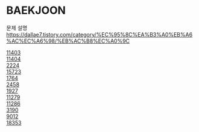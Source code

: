# BAEKJOON

문제 설명 https://dallae7.tistory.com/category/%EC%95%8C%EA%B3%A0%EB%A6%AC%EC%A6%98/%EB%AC%B8%EC%A0%9C

<a href="https://github.com/JMine97/BAEKJOON/blob/main/Floyd-Warshall/11403.py">11403</a> <br>
<a href="https://github.com/JMine97/BAEKJOON/blob/main/Floyd-Warshall/11404.py">11404</a> <br>
<a href="https://github.com/JMine97/BAEKJOON/blob/main/Floyd-Warshall/2224.py">2224</a> <br>
<a href="https://github.com/JMine97/BAEKJOON/blob/main/Floyd-Warshall/15723.py">15723</a> <br>
<a href="https://github.com/JMine97/BAEKJOON/blob/main/rest/1764.py">1764</a> <br>
<a href="https://github.com/JMine97/BAEKJOON/blob/main/rest/2458.py">2458</a> <br>
<a href="https://github.com/JMine97/BAEKJOON/blob/main/heapq/1927.py">1927</a> <br>
<a href="https://github.com/JMine97/BAEKJOON/blob/main/heapq/11279.py">11279</a> <br>
<a href="https://github.com/JMine97/BAEKJOON/blob/main/heapq/11286.py">11286</a> <br>
<a href="https://github.com/JMine97/BAEKJOON/blob/main/implement/3190.py">3190</a> <br>
<a href="https://github.com/JMine97/BAEKJOON/blob/main/rest/9012.py">9012</a> <br>
<a href="https://github.com/JMine97/BAEKJOON/blob/main/rest/18353.py">18353</a> <br>
